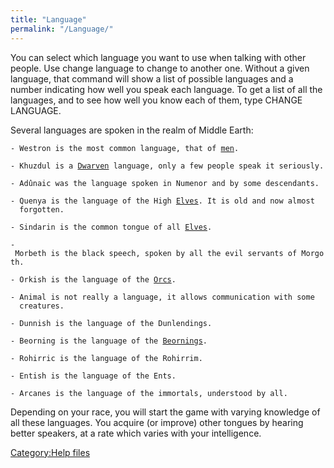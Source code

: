 ```yaml
---
title: "Language"
permalink: "/Language/"
---
```


You can select which language you want to use when talking with other
people. Use change language <language> to change to another one. Without
a given language, that command will show a list of possible languages
and a number indicating how well you speak each language. To get a list
of all the languages, and to see how well you know each of them, type
CHANGE LANGUAGE.

Several languages are spoken in the realm of Middle Earth:

`- Westron is the most common language, that of `[`men`](Man "wikilink")`.`

`- Khuzdul is a `[`Dwarven`](Dwarf "wikilink")` language, only a few people speak it seriously.`

`- Adûnaic was the language spoken in Numenor and by some descendants.`

`- Quenya is the language of the High `[`Elves`](Elf "wikilink")`. It is old and now almost`
`  forgotten.`

`- Sindarin is the common tongue of all `[`Elves`](Elf "wikilink")`. `

`- Morbeth is the black speech, spoken by all the evil servants of Morgoth.`

`- Orkish is the language of the `[`Orcs`](Orc "wikilink")`.`

`- Animal is not really a language, it allows communication with some`
`  creatures.`

`- Dunnish is the language of the Dunlendings.`

`- Beorning is the language of the `[`Beornings`](Beorning "wikilink")`.`

`- Rohirric is the language of the Rohirrim.`

`- Entish is the language of the Ents.`

`- Arcanes is the language of the immortals, understood by all.`

Depending on your race, you will start the game with varying knowledge
of all these languages. You acquire (or improve) other tongues by
hearing better speakers, at a rate which varies with your intelligence.

[Category:Help files](Category:Help_files "wikilink")